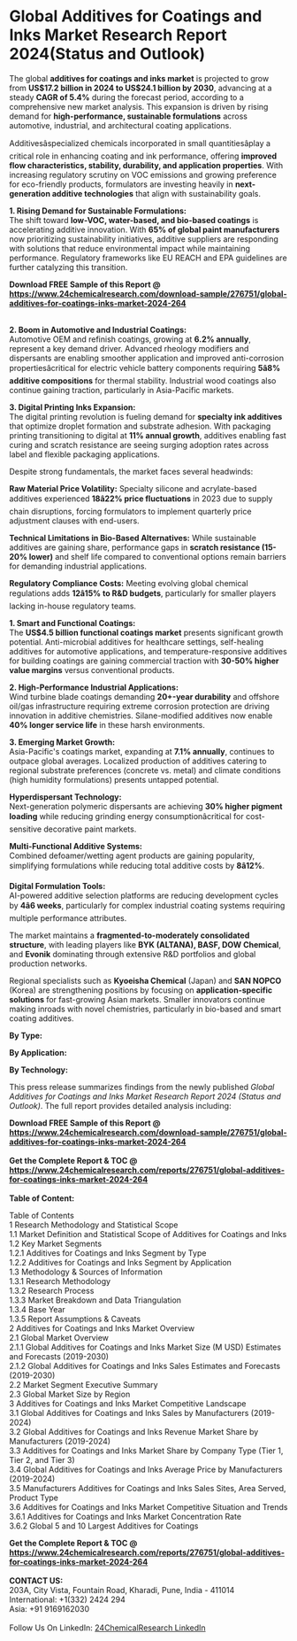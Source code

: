 <h1>Global Additives for Coatings and Inks Market Research Report 2024(Status and Outlook)</h1><p>The global <strong>additives for coatings and inks market</strong> is projected to grow from <strong>US$17.2 billion in 2024 to US$24.1 billion by 2030</strong>, advancing at a steady <strong>CAGR of 5.4%</strong> during the forecast period, according to a comprehensive new market analysis. This expansion is driven by rising demand for <strong>high-performance, sustainable formulations</strong> across automotive, industrial, and architectural coating applications.</p><p>Additivesâspecialized chemicals incorporated in small quantitiesâplay a critical role in enhancing coating and ink performance, offering <strong>improved flow characteristics, stability, durability, and application properties</strong>. With increasing regulatory scrutiny on VOC emissions and growing preference for eco-friendly products, formulators are investing heavily in <strong>next-generation additive technologies</strong> that align with sustainability goals.</p><p><strong>1. Rising Demand for Sustainable Formulations:</strong><br>
The shift toward <strong>low-VOC, water-based, and bio-based coatings</strong> is accelerating additive innovation. With <strong>65% of global paint manufacturers</strong> now prioritizing sustainability initiatives, additive suppliers are responding with solutions that reduce environmental impact while maintaining performance. Regulatory frameworks like EU REACH and EPA guidelines are further catalyzing this transition.</p><div><b>Download FREE Sample of this Report @ 
            <a href="https://www.24chemicalresearch.com/download-sample/276751/global-additives-for-coatings-inks-market-2024-264">
            https://www.24chemicalresearch.com/download-sample/276751/global-additives-for-coatings-inks-market-2024-264</a></b></div><br><p><strong>2. Boom in Automotive and Industrial Coatings:</strong><br>
Automotive OEM and refinish coatings, growing at <strong>6.2% annually</strong>, represent a key demand driver. Advanced rheology modifiers and dispersants are enabling smoother application and improved anti-corrosion propertiesâcritical for electric vehicle battery components requiring <strong>5â8% additive compositions</strong> for thermal stability. Industrial wood coatings also continue gaining traction, particularly in Asia-Pacific markets.</p><p><strong>3. Digital Printing Inks Expansion:</strong><br>
The digital printing revolution is fueling demand for <strong>specialty ink additives</strong> that optimize droplet formation and substrate adhesion. With packaging printing transitioning to digital at <strong>11% annual growth</strong>, additives enabling fast curing and scratch resistance are seeing surging adoption rates across label and flexible packaging applications.</p><p>Despite strong fundamentals, the market faces several headwinds:</p><p><strong>Raw Material Price Volatility:</strong> Specialty silicone and acrylate-based additives experienced <strong>18â22% price fluctuations</strong> in 2023 due to supply chain disruptions, forcing formulators to implement quarterly price adjustment clauses with end-users.</p><p><strong>Technical Limitations in Bio-Based Alternatives:</strong> While sustainable additives are gaining share, performance gaps in <strong>scratch resistance (15-20% lower)</strong> and shelf life compared to conventional options remain barriers for demanding industrial applications.</p><p><strong>Regulatory Compliance Costs:</strong> Meeting evolving global chemical regulations adds <strong>12â15% to R&amp;D budgets</strong>, particularly for smaller players lacking in-house regulatory teams.</p><p><strong>1. Smart and Functional Coatings:</strong><br>
The <strong>US$4.5 billion functional coatings market</strong> presents significant growth potential. Anti-microbial additives for healthcare settings, self-healing additives for automotive applications, and temperature-responsive additives for building coatings are gaining commercial traction with <strong>30-50% higher value margins</strong> versus conventional products.</p><p><strong>2. High-Performance Industrial Applications:</strong><br>
Wind turbine blade coatings demanding <strong>20+-year durability</strong> and offshore oil/gas infrastructure requiring extreme corrosion protection are driving innovation in additive chemistries. Silane-modified additives now enable <strong>40% longer service life</strong> in these harsh environments.</p><p><strong>3. Emerging Market Growth:</strong><br>
Asia-Pacific's coatings market, expanding at <strong>7.1% annually</strong>, continues to outpace global averages. Localized production of additives catering to regional substrate preferences (concrete vs. metal) and climate conditions (high humidity formulations) presents untapped potential.</p><p><strong>Hyperdispersant Technology:</strong><br>
	Next-generation polymeric dispersants are achieving <strong>30% higher pigment loading</strong> while reducing grinding energy consumptionâcritical for cost-sensitive decorative paint markets.</p><p><strong>Multi-Functional Additive Systems:</strong><br>
	Combined defoamer/wetting agent products are gaining popularity, simplifying formulations while reducing total additive costs by <strong>8â12%</strong>.</p><p><strong>Digital Formulation Tools:</strong><br>
	AI-powered additive selection platforms are reducing development cycles by <strong>4â6 weeks</strong>, particularly for complex industrial coating systems requiring multiple performance attributes.</p><p>The market maintains a <strong>fragmented-to-moderately consolidated structure</strong>, with leading players like <strong>BYK (ALTANA), BASF, DOW Chemical</strong>, and <strong>Evonik</strong> dominating through extensive R&amp;D portfolios and global production networks.</p><p>Regional specialists such as <strong>Kyoeisha Chemical</strong> (Japan) and <strong>SAN NOPCO</strong> (Korea) are strengthening positions by focusing on <strong>application-specific solutions</strong> for fast-growing Asian markets. Smaller innovators continue making inroads with novel chemistries, particularly in bio-based and smart coating additives.</p><p><strong>By Type:</strong></p><p><strong>By Application:</strong></p><p><strong>By Technology:</strong></p><p>This press release summarizes findings from the newly published <em>Global Additives for Coatings and Inks Market Research Report 2024 (Status and Outlook)</em>. The full report provides detailed analysis including:</p><div><b>Download FREE Sample of this Report @ 
            <a href="https://www.24chemicalresearch.com/download-sample/276751/global-additives-for-coatings-inks-market-2024-264">
            https://www.24chemicalresearch.com/download-sample/276751/global-additives-for-coatings-inks-market-2024-264</a></b></div><br><div><b>Get the Complete Report & TOC @ 
            <a href="https://www.24chemicalresearch.com/reports/276751/global-additives-for-coatings-inks-market-2024-264">
            https://www.24chemicalresearch.com/reports/276751/global-additives-for-coatings-inks-market-2024-264</a></b></div><br>
            <b>Table of Content:</b><p>Table of Contents<br />
1 Research Methodology and Statistical Scope<br />
1.1 Market Definition and Statistical Scope of Additives for Coatings and Inks<br />
1.2 Key Market Segments<br />
1.2.1 Additives for Coatings and Inks Segment by Type<br />
1.2.2 Additives for Coatings and Inks Segment by Application<br />
1.3 Methodology & Sources of Information<br />
1.3.1 Research Methodology<br />
1.3.2 Research Process<br />
1.3.3 Market Breakdown and Data Triangulation<br />
1.3.4 Base Year<br />
1.3.5 Report Assumptions & Caveats<br />
2 Additives for Coatings and Inks Market Overview<br />
2.1 Global Market Overview<br />
2.1.1 Global Additives for Coatings and Inks Market Size (M USD) Estimates and Forecasts (2019-2030)<br />
2.1.2 Global Additives for Coatings and Inks Sales Estimates and Forecasts (2019-2030)<br />
2.2 Market Segment Executive Summary<br />
2.3 Global Market Size by Region<br />
3 Additives for Coatings and Inks Market Competitive Landscape<br />
3.1 Global Additives for Coatings and Inks Sales by Manufacturers (2019-2024)<br />
3.2 Global Additives for Coatings and Inks Revenue Market Share by Manufacturers (2019-2024)<br />
3.3 Additives for Coatings and Inks Market Share by Company Type (Tier 1, Tier 2, and Tier 3)<br />
3.4 Global Additives for Coatings and Inks Average Price by Manufacturers (2019-2024)<br />
3.5 Manufacturers Additives for Coatings and Inks Sales Sites, Area Served, Product Type<br />
3.6 Additives for Coatings and Inks Market Competitive Situation and Trends<br />
3.6.1 Additives for Coatings and Inks Market Concentration Rate<br />
3.6.2 Global 5 and 10 Largest Additives for Coatings </p><div><b>Get the Complete Report & TOC @ 
            <a href="https://www.24chemicalresearch.com/reports/276751/global-additives-for-coatings-inks-market-2024-264">
            https://www.24chemicalresearch.com/reports/276751/global-additives-for-coatings-inks-market-2024-264</a></b></div><br><b>CONTACT US:</b><br>
            203A, City Vista, Fountain Road, Kharadi, Pune, India - 411014<br>
            International: +1(332) 2424 294<br>
            Asia: +91 9169162030 <br><br>
            Follow Us On LinkedIn: <a href="https://www.linkedin.com/company/24chemicalresearch/">24ChemicalResearch LinkedIn</a>
